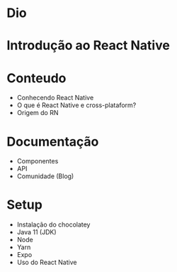 # Dio
#  Introdução ao React Native



# Conteudo
- Conhecendo  React Native
- O que é React Native e cross-plataform?
- Origem do RN

# Documentação
-  Componentes
-  API
-  Comunidade (Blog)

#  Setup
-  Instalação do chocolatey
- Java 11  (JDK)
-  Node
-  Yarn
-  Expo
-   Uso do React Native
     
